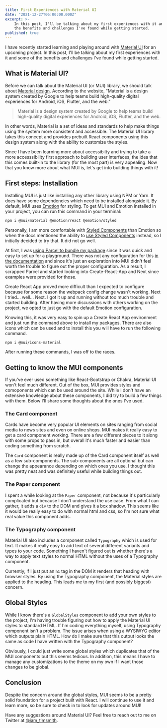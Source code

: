 ```yaml
---
title: First Experiences with Material UI
date: "2021-12-27T06:00:00.000Z"
excerpt: >-
    In this post, I'll be talking about my first experiences with it and some of
    the benefits and challenges I've found while getting started.
published: true
---
```


I have recently started learning and playing around with [Material UI](https://mui.com/) for an upcoming project. In this post, I'll be talking about my first experiences with it and some of the benefits and challenges I've found while getting started.

<Gif src="https://media.giphy.com/media/1zgOBEmZk2M8vSJxqD/giphy.mp4" width={300} />

## What is Material UI?

Before we can talk about the Material UI (or MUI) library, we should talk about [Material design](https://material.io/design/introduction). According to the website, "Material is a design system created by Google to help teams build high-quality digital experiences for Android, iOS, Flutter, and the web."

> Material is a design system created by Google to help teams build high-quality digital experiences for Android, iOS, Flutter, and the web.

In other words, Material is a set of ideas and standards to help make things using the system more consistent and accessible. The Material UI library takes this concept and provides prebuilt React components using this design system along with the ability to customize the styles.

Since I have been learning more about accessibilty and trying to take a more accesssibility first approach to building user interfaces, the idea that this comes built-in to the library (for the most part) is very appealing. Now that you know more about what MUI is, let's get into building things with it!

## First steps: Installation

Installing MUI is just like installing any other library using NPM or Yarn. It does have some dependencies which need to be installed alongside it. By default, MUI uses [Emotion](https://emotion.sh/docs/introduction) for styling. To get MUI and Emotion installed in your project, you can run this command in your terminal:

```bash
npm i @mui/material @emotion/react @emotion/styled
```

Personally, I am more comfortable with [Styled Components](https://styled-components.com/) than Emotion so when the docs mentioned the ability to [use Styled Components](/blog/how-to-use-styles-in-a-react-js-application/) instead, so I initially decided to try that. It did not go well.

At first, I was [using Parcel to bundle my package](/blog/parcel-js-who-says-bundling-needs-to-be-difficult/) since it was quick and easy to set up for a playground. There was not any configuration for this [in the documentation](https://mui.com/guides/styled-engine/) and since it's just an exploration into MUI didn't feel worth the trouble to figure out the proper configuration. As a result, I scrapped Parcel and started looking into Create-React-App and Next since examples were provided for those.

Create React App proved more difficult than I expected to configure because for some reason the webpack config change wasn't working. Next I tried... well... Next. I got it up and running without too much trouble and started building. After having more discussions with others working on the project, we opted to just go with the default Emotion configuration.

Knowing this, it was very easy to spin up a Create React App environment and just run the command above to install my packages. There are also icons which can be used and to install this you will have to run the following command.

```bash
npm i @mui/icons-material
```

After running these commands, I was off to the races.

## Getting to know the MUI components

If you've ever used something like React-Bootstrap or Chakra, Material UI won't feel much different. Out of the box, MUI provides styles and comoponents which can be used around the site. While I don't have an extensive knowledge about these components, I did try to build a few things with them. Below I'll share some thoughts about the ones I've used.

### The Card component

Cards have become very popular UI elements on sites ranging from social media to news sites and even on online shops. MUI makes it really easy to get a card component working. There are a few different pieces to it along with some props to pass in, but overall it's much faster and easier than coding something from scratch.

The `Card` component is really made up of the Card component itself as well as a few sub-components. The sub-components are all optional but can change the appearance depending on which ones you use. I thought this was pretty neat and was definitely useful while building things out.

<Gif src="https://media.giphy.com/media/CWKcLd53mbw0o/giphy.mp4" />

### The Paper component

I spent a while looking at the `Paper` component, not because it's particularly complicated but because I don't understand the use case. From what I can gather, it adds a `div` to the DOM and gives it a box shadow. This seems like it would be really easy to do with normal html and css, so I'm not sure what real value this component adds.

### The Typography component

Material UI also includes a component called `Typography` which is used for text. It makes it really easy to add text of several different variants and types to your code. Something I haven't figured out is whether there's a way to apply text styles to normal HTML without the uses of a Typography component.

Currently, if I just put an `h1` tag in the DOM it renders that heading with browser styles. By using the Typography component, the Material styles are applied to the heading. This leads me to my first (and possibly biggest) concern.

## Global Styles

While I know there's a `GlobalStyles` component to add your own styles to the project, I'm having trouble figuring out how to apply the Material UI styles to standard HTML. If I'm coding everything myself, using Typography component isn't a problem. The issue arises when using a WYSIWYG editor which outputs plain HTML. How do I make sure that this output looks the same as code I have written with the Typography component?

<Gif src="https://media.giphy.com/media/e1s8C0YnnfjlRf7mEr/giphy.mp4" />

Obviously, I could just write some global styles which duplicates that of the MUI components but this seems tedious. In addition, this means I have to manage any customizations to the theme on my own if I want those changes to be global.

<EmailSignup />

## Conclusion

Despite the concern around the global styles, MUI seems to be a pretty solid foundation for a project built with React. I will continue to use it and learn more, so be sure to check in to look for updates around MUI!

Have any suggestions around Material UI? Feel free to reach out to me on Twitter at [@iam_timsmith](https://www.iamtimsmith.com/iam_timsmith).
